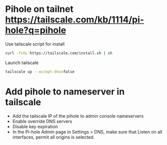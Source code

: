 # Pihole on tailnet https://tailscale.com/kb/1114/pi-hole?q=pihole

Use tailscale script for install
```bash
curl -fsSL https://tailscale.com/install.sh | sh
```
Launch tailscale
```bash
tailscale up --accept-dns=false
```

# Add pihole to nameserver in tailscale
- Add the tailscale IP of the pihole to admin console nameservers
- Enable override DNS servers
- Disable key expiration
- In the Pi-hole Admin page in Settings > DNS, make sure that Listen on all interfaces, permit all origins is selected.